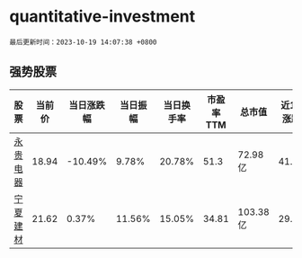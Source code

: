 # quantitative-investment

`最后更新时间：2023-10-19 14:07:38 +0800`

## 强势股票

|股票|当前价|当日涨跌幅|当日振幅|当日换手率|市盈率TTM|总市值|近10日涨跌幅|
|----|----|----|----|----|----|----|----|
|[永贵电器](https://xueqiu.com/S/SZ300351)|18.94|-10.49%|9.78%|20.78%|51.3|72.98亿|41.87%|
|[宁夏建材](https://xueqiu.com/S/SH600449)|21.62|0.37%|11.56%|15.05%|34.81|103.38亿|29.77%|
